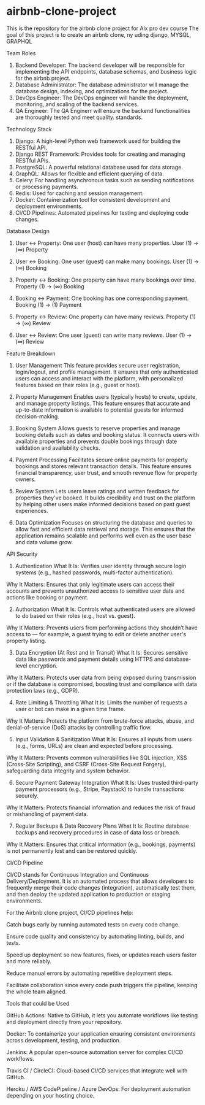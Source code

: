 # airbnb-clone-project
This is the repository for the airbnb clone project for Alx pro dev course
The goal of this project is to create an airbnb clone, ny uding django, MYSQL, GRAPHQL

Team Roles
1. Backend Developer: The backend developer will be responsible for implementing the API endpoints, database schemas, and business logic for the airbnb project.
2. Database Administrator: The database administrator will manage the database design, indexing, and optimizations for the project.
3. DevOps Engineer: The DevOps engineer will handle the deployment, monitoring, and scaling of the backend services.
4. QA Engineer: The QA Enginerr will ensure the backend functionalities are thoroughly tested and meet quality. standards.

Technology Stack
1. Django: A high-level Python web framework used for building the RESTful API.
2. Django REST Framework: Provides tools for creating and managing RESTful APIs.
3. PostgreSQL: A powerful relational database used for data storage.
4. GraphQL: Allows for flexible and efficient querying of data.
5. Celery: For handling asynchronous tasks such as sending notifications or processing payments.
6. Redis: Used for caching and session management.
7. Docker: Containerization tool for consistent development and deployment environments.
8. CI/CD Pipelines: Automated pipelines for testing and deploying code changes.

Database Design
1. User ↔ Property:
One user (host) can have many properties.
User (1) → (∞) Property

2. User ↔ Booking:
One user (guest) can make many bookings.
User (1) → (∞) Booking

3. Property ↔ Booking:
One property can have many bookings over time.
Property (1) → (∞) Booking

4. Booking ↔ Payment:
One booking has one corresponding payment.
Booking (1) → (1) Payment

5. Property ↔ Review:
One property can have many reviews.
Property (1) → (∞) Review

6. User ↔ Review:
One user (guest) can write many reviews.
User (1) → (∞) Review


Feature Breakdown
1. User Management
This feature provides secure user registration, login/logout, and profile management. It ensures that only authenticated users can access and interact with the platform, with personalized features based on their roles (e.g., guest or host).

2. Property Management
Enables users (typically hosts) to create, update, and manage property listings. This feature ensures that accurate and up-to-date information is available to potential guests for informed decision-making.

3. Booking System
Allows guests to reserve properties and manage booking details such as dates and booking status. It connects users with available properties and prevents double bookings through date validation and availability checks.

4. Payment Processing
Facilitates secure online payments for property bookings and stores relevant transaction details. This feature ensures financial transparency, user trust, and smooth revenue flow for property owners.

5. Review System
Lets users leave ratings and written feedback for properties they've booked. It builds credibility and trust on the platform by helping other users make informed decisions based on past guest experiences.

6. Data Optimization
Focuses on structuring the database and queries to allow fast and efficient data retrieval and storage. This ensures that the application remains scalable and performs well even as the user base and data volume grow.


API Security
1. Authentication
What It Is:
Verifies user identity through secure login systems (e.g., hashed passwords, multi-factor authentication).

Why It Matters:
Ensures that only legitimate users can access their accounts and prevents unauthorized access to sensitive user data and actions like booking or payment.

2. Authorization
What It Is:
Controls what authenticated users are allowed to do based on their roles (e.g., host vs. guest).

Why It Matters:
Prevents users from performing actions they shouldn’t have access to — for example, a guest trying to edit or delete another user's property listing.

3. Data Encryption (At Rest and In Transit)
What It Is:
Secures sensitive data like passwords and payment details using HTTPS and database-level encryption.

Why It Matters:
Protects user data from being exposed during transmission or if the database is compromised, boosting trust and compliance with data protection laws (e.g., GDPR).

4. Rate Limiting & Throttling
What It Is:
Limits the number of requests a user or bot can make in a given time frame.

Why It Matters:
Protects the platform from brute-force attacks, abuse, and denial-of-service (DoS) attacks by controlling traffic flow.

5. Input Validation & Sanitization
What It Is:
Ensures all inputs from users (e.g., forms, URLs) are clean and expected before processing.

Why It Matters:
Prevents common vulnerabilities like SQL injection, XSS (Cross-Site Scripting), and CSRF (Cross-Site Request Forgery), safeguarding data integrity and system behavior.

6. Secure Payment Gateway Integration
What It Is:
Uses trusted third-party payment processors (e.g., Stripe, Paystack) to handle transactions securely.

Why It Matters:
Protects financial information and reduces the risk of fraud or mishandling of payment data.

7. Regular Backups & Data Recovery Plans
What It Is:
Routine database backups and recovery procedures in case of data loss or breach.

Why It Matters:
Ensures that critical information (e.g., bookings, payments) is not permanently lost and can be restored quickly.


CI/CD Pipeline

CI/CD stands for Continuous Integration and Continuous Delivery/Deployment. It is an automated process that allows developers to frequently merge their code changes (integration), automatically test them, and then deploy the updated application to production or staging environments.

For the Airbnb clone project, CI/CD pipelines help:

Catch bugs early by running automated tests on every code change.

Ensure code quality and consistency by automating linting, builds, and tests.

Speed up deployment so new features, fixes, or updates reach users faster and more reliably.

Reduce manual errors by automating repetitive deployment steps.

Facilitate collaboration since every code push triggers the pipeline, keeping the whole team aligned.

Tools that could be Used

GitHub Actions: Native to GitHub, it lets you automate workflows like testing and deployment directly from your repository.

Docker: To containerize your application ensuring consistent environments across development, testing, and production.

Jenkins: A popular open-source automation server for complex CI/CD workflows.

Travis CI / CircleCI: Cloud-based CI/CD services that integrate well with GitHub.

Heroku / AWS CodePipeline / Azure DevOps: For deployment automation depending on your hosting choice.







